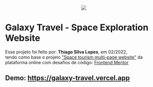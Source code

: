 <!---->
<div align="center">
<img src="./ReadMeFiles/app.jpg" align="center">
</div>

# Galaxy Travel - Space Exploration Website

<p>Esse projeto foi feito por: <strong>Thiago Silva Lopes</strong>, em 02/2022,</br>
tendo como base o projeto <a href="https://www.frontendmentor.io/challenges/space-tourism-multipage-website-gRWj1URZ3" target="_blank">"Space tourism multi-page website"</a>
da plataforma online com desafios de código: <a href="https://www.frontendmentor.io/" target="_blank">
Frontend Mentor</a></p>

## Demo: https://galaxy-travel.vercel.app
